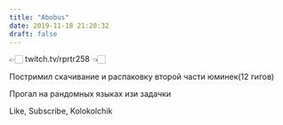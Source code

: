 ```yaml
---
title: "Abobus"
date: 2019-11-18 21:20:32
draft: false
---
```


👉🏻 twitch.tv/rprtr258 👈🏻

Постримил скачивание и распаковку второй части юминек(12 гигов)

Прогал на рандомных языках изи задачки

Like, Subscribe, Kolokolchik
